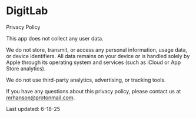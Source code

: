 # DigitLab

Privacy Policy

This app does not collect any user data.

We do not store, transmit, or access any personal information, usage data, or device identifiers. All data remains on your device or is handled solely by Apple through its operating system and services (such as iCloud or App Store analytics).

We do not use third-party analytics, advertising, or tracking tools.

If you have any questions about this privacy policy, please contact us at mrhanson@protonmail.com.

Last updated: 6-18-25
